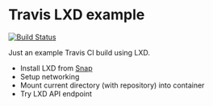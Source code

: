 # Travis LXD example

[![Build Status](https://travis-ci.org/francma/travis-lxd-example.svg?branch=master)](https://travis-ci.org/francma/travis-lxd-example)

Just an example Travis CI build using LXD.

* Install LXD from [Snap](https://snapcraft.io/)
* Setup networking
* Mount current directory (with repository) into container
* Try LXD API endpoint


